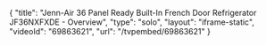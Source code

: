 {
    "title": "Jenn-Air 36 Panel Ready Built-In French Door Refrigerator JF36NXFXDE - Overview",
    "type": "solo",
    "layout": "iframe-static",
    "videoId": "69863621",
    "url": "\/tvpembed\/69863621"
}